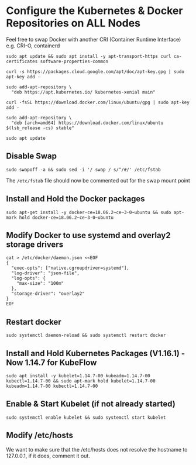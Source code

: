 # Configure the Kubernetes & Docker Repositories on ALL Nodes

Feel free to swap Docker with another CRI (Container Runtime Interface) e.g. CRI-O, containerd

```shell
sudo apt update && sudo apt install -y apt-transport-https curl ca-certificates software-properties-common
```

```shell
curl -s https://packages.cloud.google.com/apt/doc/apt-key.gpg | sudo apt-key add -
```

```shell
sudo add-apt-repository \
  "deb https://apt.kubernetes.io/ kubernetes-xenial main"
```

```shell
curl -fsSL https://download.docker.com/linux/ubuntu/gpg | sudo apt-key add -
```

```shell
sudo add-apt-repository \
  "deb [arch=amd64] https://download.docker.com/linux/ubuntu $(lsb_release -cs) stable"
```

```shell
sudo apt update
```

## Disable Swap

```shell
sudo swapoff -a && sudo sed -i '/ swap / s/^/#/' /etc/fstab
```

The `/etc/fstab` file should now be commented out for the swap mount point

## Install and Hold the Docker packages

```shell
sudo apt-get install -y docker-ce=18.06.2~ce~3-0~ubuntu && sudo apt-mark hold docker-ce=18.06.2~ce~3-0~ubuntu
```

## Modify Docker to use systemd and overlay2 storage drivers

```shell
cat > /etc/docker/daemon.json <<EOF
{
  "exec-opts": ["native.cgroupdriver=systemd"],
  "log-driver": "json-file",
  "log-opts": {
    "max-size": "100m"
  },
  "storage-driver": "overlay2"
}
EOF
```

## Restart docker

```shell
sudo systemctl daemon-reload && sudo systemctl restart docker
```

## Install and Hold Kubernetes Packages (V1.16.1) - Now 1.14.7 for KubeFlow

```shell
sudo apt install -y kubelet=1.14.7-00 kubeadm=1.14.7-00 kubectl=1.14.7-00 && sudo apt-mark hold kubelet=1.14.7-00 kubeadm=1.14.7-00 kubectl=1.14.7-00
```

## Enable & Start Kubelet (if not already started)

```shell
sudo systemctl enable kubelet && sudo systemctl start kubelet
```

## Modify /etc/hosts

We want to make sure that the /etc/hosts does not resolve the hostname to 127.0.0.1, if it does, comment it out.

